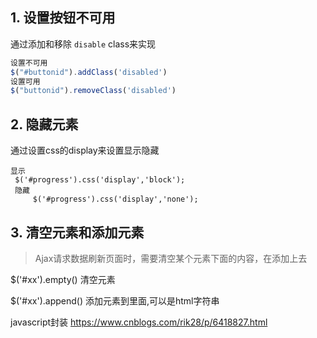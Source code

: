 ## 1. 设置按钮不可用

通过添加和移除 `disable` class来实现

```javascript
设置不可用
$("#buttonid").addClass('disabled')
设置可用
$("buttonid").removeClass('disabled')
```



## 2. 隐藏元素

通过设置css的display来设置显示隐藏

```
显示
 $('#progress').css('display','block');
 隐藏
     $('#progress').css('display','none');
```

## 3. 清空元素和添加元素

> Ajax请求数据刷新页面时，需要清空某个元素下面的内容，在添加上去

$('#xx').empty()	清空元素

$('#xx').append() 添加元素到里面,可以是html字符串



javascript封装
https://www.cnblogs.com/rik28/p/6418827.html